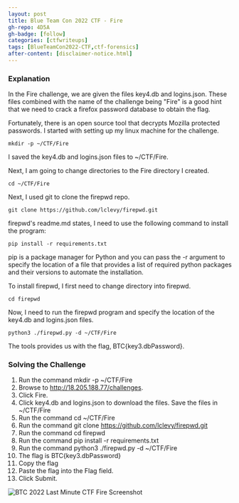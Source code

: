 ```yaml
---
layout: post
title: Blue Team Con 2022 CTF - Fire
gh-repo: 4D5A
gh-badge: [follow]
categories: [ctfwriteups]
tags: [BlueTeamCon2022-CTF,ctf-forensics]
after-content: [disclaimer-notice.html]
---
```

### Explanation
In the Fire challenge, we are given the files key4.db and logins.json. These files combined with the name of the challenge being "Fire" is a good hint that we need to crack a firefox password database to obtain the flag.

Fortunately, there is an open source tool that decrypts Mozilla protected passwords. I started with setting up my linux machine for the challenge.

```mkdir -p ~/CTF/Fire```

I saved the key4.db and logins.json files to ~/CTF/Fire.

Next, I am going to change directories to the Fire directory I created.

```cd ~/CTF/Fire```

Next, I used git to clone the firepwd repo.


```git clone https://github.com/lclevy/firepwd.git```

firepwd's readme.md states, I need to use the following command to install the program:

```pip install -r requirements.txt```

pip is a package manager for Python and you can pass the -r argument to specify the location of a file that provides a list of required python packages and their versions to automate the installation.

To install firepwd, I first need to change directory into firepwd.

```cd firepwd```

Now, I need to run the firepwd program and specify the location of the key4.db and logins.json files.

```python3 ./firepwd.py -d ~/CTF/Fire```

The tools provides us with the flag, BTC{key3.dbPassword}.


### Solving the Challenge
1. Run the command mkdir -p ~/CTF/Fire
2. Browse to http://18.205.188.77/challenges.
3. Click Fire.
4. Click key4.db and logins.json to download the files. Save the files in ~/CTF/Fire
5. Run the command cd ~/CTF/Fire
6. Run the command git clone https://github.com/lclevy/firepwd.git
7. Run the command cd firepwd
8. Run the command pip install -r requirements.txt
9. Run the command python3 ./firepwd.py -d ~/CTF/Fire
10. The flag is BTC{key3.dbPassword}
11. Copy the flag
12. Paste the flag into the Flag field.
13. Click Submit.

<img src="{{ 'assets/img/2022-09-01-btc-2022-last-minute-ctf-fire/btc-2022-last-minute-ctf-fire-screenshot.png' | relative_url }}" alt='BTC 2022 Last Minute CTF Fire Screenshot' />